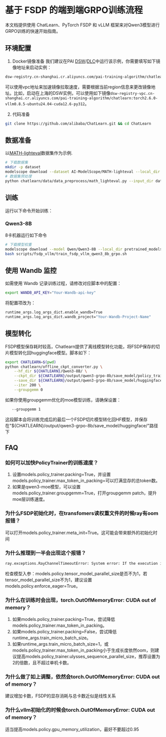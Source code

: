 # 基于 FSDP 的端到端GRPO训练流程

本文档提供使用 ChatLearn、PyTorch FSDP 和 vLLM 框架来对Qwen3模型进行GRPO训练的快速开始指南。

## 环境配置
1. Docker镜像准备
我们建议在PAI [DSW](https://help.aliyun.com/zh/pai/user-guide/create-and-manage-dsw-instances/)/[DLC](https://help.aliyun.com/zh/pai/user-guide/create-a-training-task?spm=a2c4g.11186623.help-menu-30347.d_3_3_5_5.2dfb1925l3QjwG)中运行该示例，你需要填写如下镜像地址来启动实例：
```bash
dsw-registry.cn-shanghai.cr.aliyuncs.com/pai-training-algorithm/chatlearn:torch2.6.0-vllm0.8.5-ubuntu24.04-cuda12.6-py312
```

可以使用vpc地址来加速镜像拉取速度，需要根据当前region信息来更改镜像地址。比如，启动在上海的DSW实例，可以使用如下镜像`dsw-registry-vpc.cn-shanghai.cr.aliyuncs.com/pai-training-algorithm/chatlearn:torch2.6.0-vllm0.8.5-ubuntu24.04-cuda12.6-py312`。

2. 代码准备

```bash
git clone https://github.com/alibaba/ChatLearn.git && cd ChatLearn
```

## 数据准备
以[MATH-lighteval](https://www.modelscope.cn/datasets/AI-ModelScope/MATH-lighteval)数据集作为示例.
```bash
# 下载数据集
mkdir -p dataset
modelscope download --dataset AI-ModelScope/MATH-lighteval --local_dir dataset/MATH-lighteval
# 数据集预处理
python chatlearn/data/data_preprocess/math_lighteval.py --input_dir dataset/MATH-lighteval --local_dir dataset/MATH-lighteval
```

## 训练
运行以下命令开始训练：

### Qwen3-8B
8卡机器运行如下命令
```bash
# 下载模型权重
modelscope download --model Qwen/Qwen3-8B --local_dir pretrained_models/Qwen3-8B
bash scripts/fsdp_vllm/train_fsdp_vllm_qwen3_8b_grpo.sh
```

## 使用 Wandb 监控
如需使用 Wandb 记录训练过程，请修改对应脚本中的配置：

```bash
export WANDB_API_KEY="Your-Wandb-api-key"
```
将配置项改为：
```bash
runtime_args.log_args_dict.enable_wandb=True
runtime_args.log_args_dict.wandb_project="Your-Wandb-Project-Name"
```

## 模型转化
FSDP模型保存耗时较高，Chatlearn提供了离线模型转化功能，将FSDP保存的切片模型转化回huggingface模型。脚本如下：
```bash
export CHATLEARN=$(pwd)
python chatlearn/offline_ckpt_converter.py \
    --hf_dir ${CHATLEARN}/Qwen3-8B/ \
    --ckpt_dir ${CHATLEARN}/output/qwen3-grpo-8b/save_model/policy_trainer \
    --save_dir ${CHATLEARN}/output/qwen3-grpo-8b/save_model/huggingface/ \
    --iter 200 \
    --groupgemm 0
```
如果你使用groupgemm优化的moe模型训练，请确保设置：
```bash
   --groupgemm 1
```
这段脚本会将训练完成后的最后一个FSDP切片模型转化回HF模型，并保存在"${CHATLEARN}/output/qwen3-grpo-8b/save_model/huggingface/"路径下

## FAQ
### 如何可以加快PolicyTrainer的训练速度？
1. 设置models.policy_trainer.packing=True，并设置models.policy_trainer.max_token_in_packing=可以打满显存的总token数。
2. 如果是qwen3-moe模型，可以设置models.policy_trainer.groupgemm=True，打开groupgemm patch，提升moe层训练速度。
### 为什么FSDP初始化时，在transfomers读权重文件的时候ray有oom报错？
可以打开models.policy_trainer.meta_init=True。这可能会带来额外的初始化时间
### 为什么推理到一半会出现这个报错？
```bash
ray.exceptions.RayChannelTimeoutError: System error: If the execution is expected to take a long time, increase RAY_CGRAPH_get_timeout which is currently 10 seconds. Otherwise, this may indicate that the execution is hanging.
```
检查模型入参：models.policy.tensor_model_parallel_size是否不为1，若tensor_model_parallel_size不为1，建议设置models.policy.enforce_eager=True。
### 为什么在训练时会出现，torch.OutOfMemoryError: CUDA out of memory？
1. 如果models.policy_trainer.packing=True，尝试降低models.policy_trainer.max_token_in_packing。
2. 如果models.policy_trainer.packing=False，尝试降低runtime_args.train_micro_batch_size。
3. 如果runtime_args.train_micro_batch_size=1，或models.policy_trainer.max_token_in_packing小于生成长度依然oom，则建议提高models.policy_trainer.ulysses_sequence_parallel_size，推荐设置为2的倍数，且不超过单机卡数。
### 为什么做了如上调整，依然会torch.OutOfMemoryError: CUDA out of memory？
建议增加卡数，FSDP的显存消耗与总卡数近似是线性关系
### 为什么vllm初始化的时候会torch.OutOfMemoryError: CUDA out of memory？
适当提高models.policy.gpu_memory_utilization，最好不要超过0.95
